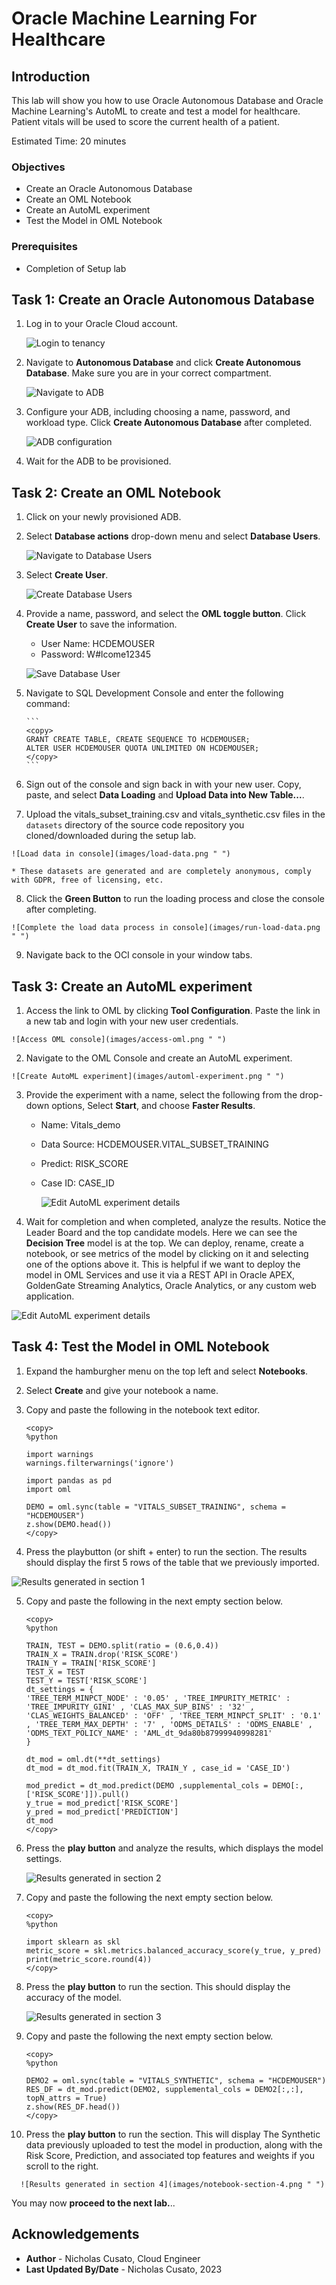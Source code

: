 # Oracle Machine Learning For Healthcare

## Introduction

This lab will show you how to use Oracle Autonomous Database and Oracle Machine Learning's AutoML to create and test a model for healthcare. 
Patient vitals will be used to score the current health of a patient.

Estimated Time:  20 minutes

### Objectives

-   Create an Oracle Autonomous Database
-   Create an OML Notebook
-   Create an AutoML experiment
-   Test the Model in OML Notebook

### Prerequisites

- Completion of Setup lab

## Task 1: Create an Oracle Autonomous Database

   1. Log in to your Oracle Cloud account.

       ![Login to tenancy](images/login.png " ") 

   2. Navigate to **Autonomous Database** and click **Create Autonomous Database**. Make sure you are in your correct compartment.
   
       ![Navigate to ADB](images/navigate-to-adb.png " ") 

   3. Configure your ADB, including choosing a name, password, and workload type. Click **Create Autonomous Database** after completed.

       ![ADB configuration](images/config-adb.png " ") 

   4. Wait for the ADB to be provisioned.

## Task 2: Create an OML Notebook


   1. Click on your newly provisioned ADB.

   2. Select **Database actions** drop-down menu and select **Database Users**.

       ![Navigate to Database Users](images/select-database-users.png " ") 

   3. Select **Create User**.

       ![Create Database Users](images/create-user.png " ") 

   4. Provide a name, password, and select the **OML toggle button**. Click **Create User** to save the information.

      - User Name: HCDEMOUSER
      - Password: W#lcome12345

      ![Save Database User](images/save-user.png " ") 

   5. Navigate to SQL Development Console and enter the following command:

          ```
          <copy>
          GRANT CREATE TABLE, CREATE SEQUENCE TO HCDEMOUSER;
          ALTER USER HCDEMOUSER QUOTA UNLIMITED ON HCDEMOUSER;
          </copy>
          ```

   6. Sign out of the console and sign back in with your new user. Copy, paste, and select **Data Loading** and **Upload Data into New Table...**.

   7. Upload the vitals_subset_training.csv and vitals_synthetic.csv files in the `datasets` directory of the source code repository you cloned/downloaded during the setup lab.
    
    ![Load data in console](images/load-data.png " ") 

    * These datasets are generated and are completely anonymous, comply with GDPR, free of licensing, etc.

   8. Click the **Green Button** to run the loading process and close the console after completing.

    ![Complete the load data process in console](images/run-load-data.png " ") 

   9. Navigate back to the OCI console in your window tabs.

## Task 3: Create an AutoML experiment

   1. Access the link to OML by clicking **Tool Configuration**. Paste the link in a new tab and login with your new user credentials.

    ![Access OML console](images/access-oml.png " ") 

   2. Navigate to the OML Console and create an AutoML experiment.

    ![Create AutoML experiment](images/automl-experiment.png " ")

   3. Provide the experiment with a name, select the following from the drop-down options, Select **Start**, and choose **Faster Results**.
      - Name: Vitals_demo
      - Data Source: HCDEMOUSER.VITAL_SUBSET_TRAINING
      - Predict: RISK_SCORE
      - Case ID: CASE_ID

          ![Edit AutoML experiment details](images/create-automl.png " ")

   4. Wait for completion and when completed, analyze the results. Notice the Leader Board and the top candidate models. Here we can see the **Decision Tree** model is at the top. We can deploy, rename, create a notebook, or see metrics of the model by clicking on it and selecting one of the options above it. This is helpful if we want to deploy the model in OML Services and use it via a REST API in Oracle APEX, GoldenGate Streaming Analytics, Oracle Analytics, or any custom web application.

    
   ![Edit AutoML experiment details](images/completed-automl-experiment.png " ")


## Task 4: Test the Model in OML Notebook

   1. Expand the hamburgher menu on the top left and select **Notebooks**.

   2. Select **Create** and give your notebook a name.

   3. Copy and paste the following in the notebook text editor.

       ```
       <copy>
       %python
   
       import warnings
       warnings.filterwarnings('ignore')
   
       import pandas as pd
       import oml
   
       DEMO = oml.sync(table = "VITALS_SUBSET_TRAINING", schema = "HCDEMOUSER")
       z.show(DEMO.head())
       </copy>
       ```

   4. Press the playbutton (or shift + enter) to run the section. The results should display the first 5 rows of the table that we previously imported.

   ![Results generated in section 1](images/notebook-section-1.png " ")

   5. Copy and paste the following in the next empty section below.

       ```
       <copy>
       %python
   
       TRAIN, TEST = DEMO.split(ratio = (0.6,0.4))
       TRAIN_X = TRAIN.drop('RISK_SCORE')
       TRAIN_Y = TRAIN['RISK_SCORE']
       TEST_X = TEST
       TEST_Y = TEST['RISK_SCORE']
       dt_settings = {
       'TREE_TERM_MINPCT_NODE' : '0.05' , 'TREE_IMPURITY_METRIC' : 'TREE_IMPURITY_GINI' , 'CLAS_MAX_SUP_BINS' : '32' , 'CLAS_WEIGHTS_BALANCED' : 'OFF' , 'TREE_TERM_MINPCT_SPLIT' : '0.1' , 'TREE_TERM_MAX_DEPTH' : '7' , 'ODMS_DETAILS' : 'ODMS_ENABLE' , 'ODMS_TEXT_POLICY_NAME' : 'AML_dt_9da80b87999940998281'
       }
       
       dt_mod = oml.dt(**dt_settings) 
       dt_mod = dt_mod.fit(TRAIN_X, TRAIN_Y , case_id = 'CASE_ID')
   
       mod_predict = dt_mod.predict(DEMO ,supplemental_cols = DEMO[:, ['RISK_SCORE']]).pull()
       y_true = mod_predict['RISK_SCORE']
       y_pred = mod_predict['PREDICTION']
       dt_mod
       </copy>
       ```

   6. Press the **play button** and analyze the results, which displays the model settings.

      ![Results generated in section 2](images/notebook-section-2.png " ")

   7. Copy and paste the following the next empty section below.

       ```
       <copy>
       %python
   
       import sklearn as skl
       metric_score = skl.metrics.balanced_accuracy_score(y_true, y_pred)
       print(metric_score.round(4))
       </copy>
       ```

   8. Press the **play button** to run the section. This should display the accuracy of the model.

      ![Results generated in section 3](images/notebook-section-3.png " ")

   9.  Copy and paste the following the next empty section below.

       ```
       <copy>
       %python
   
       DEMO2 = oml.sync(table = "VITALS_SYNTHETIC", schema = "HCDEMOUSER")
       RES_DF = dt_mod.predict(DEMO2, supplemental_cols = DEMO2[:,:], topN_attrs = True)
       z.show(RES_DF.head())
       </copy>
       ```

   10. Press the **play button** to run the section. This will display The Synthetic data previously uploaded to test the model in production, along with the Risk Score, Prediction, and associated top features and weights if you scroll to the right. 

      ![Results generated in section 4](images/notebook-section-4.png " ")

You may now **proceed to the next lab.**..

## Acknowledgements

* **Author** - Nicholas Cusato, Cloud Engineer
* **Last Updated By/Date** - Nicholas Cusato,  2023